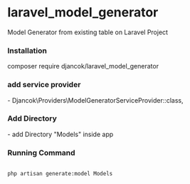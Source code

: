 # laravel_model_generator
Model Generator from existing table on Laravel Project
<h3>Installation</h3>
composer require djancok/laravel_model_generator
<h3>add service provider</h3>
- Djancok\Providers\ModelGeneratorServiceProvider::class,
<h3>Add Directory</h3>
- add Directory "Models" inside app
<h3>Running Command</h3>
<code>
php artisan generate:model Models
</code>
